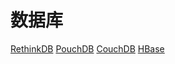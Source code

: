 # 数据库

[RethinkDB](http://www.rethinkdb.com/)
[PouchDB](https://pouchdb.com/)
[CouchDB](http://couchdb.apache.org/)
[HBase](https://hbase.apache.org/)
